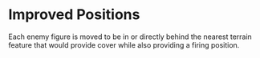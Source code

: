 # Improved Positions

Each enemy figure is moved to be in or directly behind the nearest terrain feature that would provide cover while also providing a firing position.
